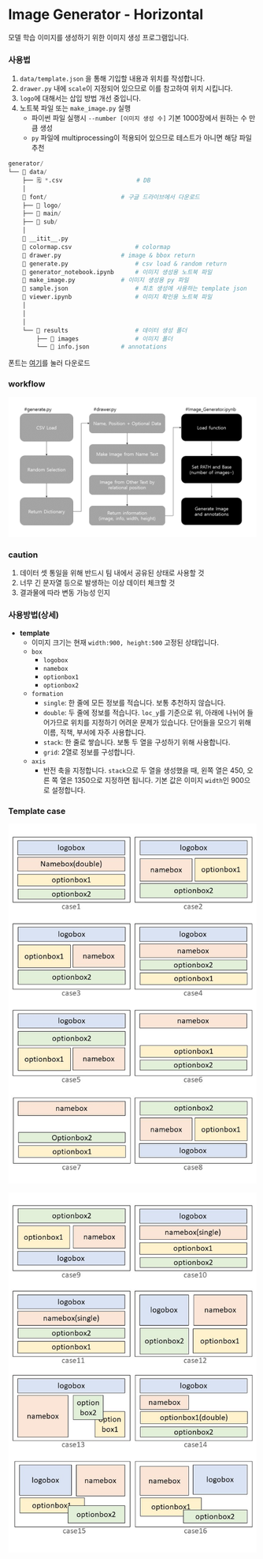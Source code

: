 # Image Generator - Horizontal

모델 학습 이미지를 생성하기 위한 이미지 생성 프로그램입니다.

### **사용법**

1. `data/template.json` 을 통해 기입할 내용과 위치를 작성합니다.
2. `drawer.py` 내에 `scale`이 지정되어 있으므로 이를 참고하여 위치 시킵니다.
3. `logo`에 대해서는 삽입 방법 개선 중입니다.
4. 노트북 파일 또는 `make_image.py` 실행
   - 파이썬 파일 실행시 `--number [이미지 생성 수]` 기본 1000장에서 원하는 수 만큼 생성
   - `py` 파일에 multiprocessing이 적용되어 있으므로 테스트가 아니면 해당 파일 추천

```python
generator/
└── 📂 data/
    ├── 🗒️ *.csv					 # DB
    │
    📂 font/						# 구글 드라이브에서 다운로드
    ├── 📂 logo/
    ├── 📂 main/
    ├── 📂 sub/
    │
	📄 __itit__.py
    📄 colormap.csv			    	# colormap
    📄 drawer.py					# image & bbox return
    📄 generate.py					# csv load & random return
    📄 generator_notebook.ipynb		# 이미지 생성용 노트북 파일
    📄 make_image.py				# 이미지 생성용 py 파일
    📄 sample.json					# 최초 생성에 사용하는 template json
    📄 viewer.ipynb					# 이미지 확인용 노트북 파일
    │
    │
    │
    └── 📂 results					# 데이터 생성 폴더
    	├── 📂 images				# 이미지 폴더
    	└── 📄 info.json			# annotations
```

폰트는 [여기](https://drive.google.com/file/d/1DG2EJLKO-e9_tXyqEhh0aRguG21YKaBH/view?usp=sharing)를 눌러 다운로드

### workflow

![workflow](./README.asset/workflow.png)

### caution

1. 데이터 셋 통일을 위해 반드시 팀 내에서 공유된 상태로 사용할 것
2. 너무 긴 문자열 등으로 발생하는 이상 데이터 체크할 것
3. 결과물에 따라 변동 가능성 인지







### 사용방법(상세)

- **template**
  - 이미지 크기는 현재 `width:900, height:500` 고정된 상태입니다.
  - `box`
    - `logobox`
    - `namebox`
    - `optionbox1`
    - `optionbox2`
  - `formation`
    - `single`: 한 줄에 모든 정보를 적습니다. 보통 추천하지 않습니다.
    - `double`: 두 줄에 정보를 적습니다. `loc_y`를 기준으로 위, 아래에 나뉘어 들어가므로 위치를 지정하기 어려운 문제가 있습니다. 단어들을 모으기 위해 이름, 직책, 부서에 자주 사용합니다.
    - `stack`: 한 줄로 쌓습니다. 보통 두 열을 구성하기 위해 사용합니다.
    - `grid`: 2열로 정보를 구성합니다.
  - `axis`
    - 반전 축을 지정합니다. `stack`으로 두 열을 생성했을 때, 왼쪽 열은 450, 오른 쪽 열은 1350으로 지정하면 됩니다. 기본 값은 이미지 `width`인 900으로 설정합니다.





### Template case

![case1](./README.asset/case1.JPG)

![case2](./README.asset/case2.JPG)